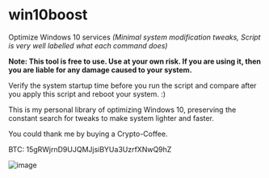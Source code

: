 # win10boost
Optimize Windows 10 services _(Minimal system modification tweaks, Script is very well labelled what each command does)_



**Note: This tool is free to use. Use at your own risk. If you are using it, then you are liable for any damage caused to your system.**



Verify the system startup time before you run the script and compare after you apply this script and reboot your system. :)

This is my personal library of optimizing Windows 10, preserving the constant search for tweaks to make system lighter and faster.


You could thank me by buying a Crypto-Coffee.

BTC: 15gRWjrnD9UJQMJjsiBYUa3UzrfXNwQ9hZ


![image](https://user-images.githubusercontent.com/20379786/130716746-be93a427-ea4a-460f-ad79-da9be6e2073d.png)

